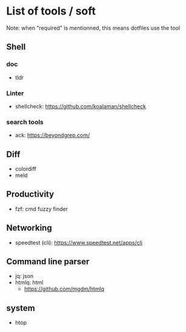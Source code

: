# List of tools / soft

Note: when "required" is mentionned, this means dotfiles use the tool

## Shell

### doc

- tldr

### Linter
- shellcheck: https://github.com/koalaman/shellcheck

### search tools
- ack: https://beyondgrep.com/

## Diff

- colordiff
- meld

## Productivity

- fzf: cmd fuzzy finder

## Networking

- speedtest (cli): https://www.speedtest.net/apps/cli

## Command line parser

- jq: json
- htmlq: html
  - https://github.com/mgdm/htmlq

## system

- htop
